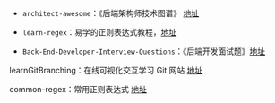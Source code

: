- `architect-awesome`：《后端架构师技术图谱》 [地址](https://github.com/xingshaocheng/architect-awesome)

- `learn-regex`：易学的正则表达式教程，[地址](https://github.com/zeeshanu/learn-regex/blob/master/README-cn.md)

- `Back-End-Developer-Interview-Questions`：《后端开发面试题》[地址](https://github.com/monklof/Back-End-Developer-Interview-Questions)

learnGitBranching：在线可视化交互学习 Git 网站  [地址](https://github.com/pcottle/learnGitBranching)

common-regex：常用正则表达式  [地址](https://github.com/cdoco/common-regex)
